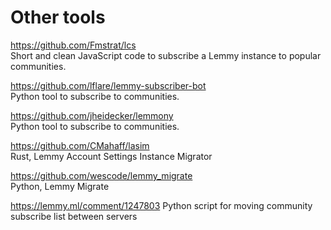 # Other tools

https://github.com/Fmstrat/lcs  
Short and clean JavaScript code to subscribe a Lemmy instance to popular communities.

https://github.com/lflare/lemmy-subscriber-bot  
Python tool to subscribe to communities.

https://github.com/jheidecker/lemmony  
Python tool to subscribe to communities.

https://github.com/CMahaff/lasim  
Rust, Lemmy Account Settings Instance Migrator

https://github.com/wescode/lemmy_migrate  
Python, Lemmy Migrate

https://lemmy.ml/comment/1247803
Python script for moving community subscribe list between servers
